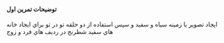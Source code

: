 #### توضيحات تمرين اول



ايجاد تصوير با زمينه سياه و سفيد و سپس استفاده از دو حلقه تو در تو براي ايجاد خانه هاي سفيد شطرنج در رديف هاي فرد و زوج 
